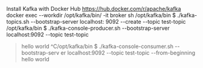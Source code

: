 Install Kafka with Docker Hub
https://hub.docker.com/r/apache/kafka
docker exec --workdir /opt/kafka/bin/ -it broker sh
/opt/kafka/bin $ ./kafka-topics.sh --bootstrap-server localhost:
9092 --create --topic test-topic
/opt/kafka/bin $ ./kafka-console-producer.sh --bootstrap-server
localhost:9092 --topic test-topic
>hello
>world
>^C/opt/kafka/bin $ ./kafka-console-consumer.sh --bootstrap-serv
er localhost:9092 --topic test-topic --from-beginning
hello
world

